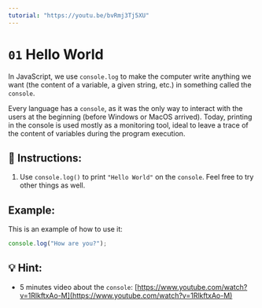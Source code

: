 ```yaml
---
tutorial: "https://youtu.be/bvRmj3Tj5XU"
---
```


# `01` Hello World

In JavaScript, we use `console.log` to make the computer write anything we want (the content of a variable, a given string, etc.) in something called the `console`.

Every language has a `console`, as it was the only way to interact with the users at the beginning (before  Windows or MacOS arrived). Today, printing in the console is used mostly as a monitoring tool, ideal to leave a trace of the content of variables during the program execution.

## 📝 Instructions:

1. Use `console.log()` to print `"Hello World"` on the `console`. Feel free to try other things as well.

## Example:

This is an example of how to use it:

```js
console.log("How are you?");
```

## 💡 Hint:

+ 5 minutes video about the `console`: [https://www.youtube.com/watch?v=1RlkftxAo-M](https://www.youtube.com/watch?v=1RlkftxAo-M)